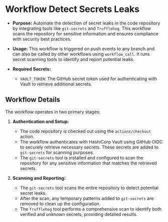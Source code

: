 # Workflow Detect Secrets Leaks

- **Purpose:** Automate the detection of secret leaks in the code repository
by integrating tools like `git-secrets` and `Trufflehog`. This workflow scans
the repository for sensitive information and ensures compliance with security
best practices.

- **Usage:** This workflow is triggered on push events to any branch and can
also be called by other workflows using `workflow_call`. It runs secret
scanning tools to identify and report potential leaks.

- **Required Secrets:**
  - `VAULT_TOKEN`: The GitHub secret token used for authenticating with Vault
  to retrieve additional secrets.

## Workflow Details

The workflow operates in two primary stages:

1. **Authentication and Setup:**
   - The code repository is checked out using the `actions/checkout` action.
   - The workflow authenticates with HashiCorp Vault using GitHub OIDC to
   securely retrieve necessary secrets. These secrets are added to
   `git-secrets` for scanning purposes.
   - The `git-secrets` tool is installed and configured to scan the repository
   for any sensitive information that matches the retrieved secrets.

2. **Scanning and Reporting:**
   - The `git-secrets` tool scans the entire repository to detect potential
   secret leaks.
   - After the scan, any temporary patterns added to `git-secrets` are removed
   to clean up the configuration.
   - The `Trufflehog` tool performs a comprehensive scan to identify both
   verified and unknown secrets, providing detailed results.
